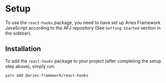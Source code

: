 # Setup

To use the `react-hooks` package, you need to have set up Aries Framework JavaScript according to the AFJ repository (See `Getting Started` section in the sidebar).

## Installation

To add the `react-hooks` package to your project (after completing the setup step above), simply run:

```sh
yarn add @aries-framework/react-hooks
```
